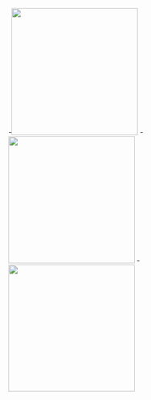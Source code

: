 -<img src="https://github.com/user-attachments/assets/7b426671-586a-4ef3-ba3f-845d79d2d87d" width="250">
-<img src="https://github.com/user-attachments/assets/879cab58-dde4-47f4-a493-e5dc6ac466d5" width="250">
-<img src="https://github.com/user-attachments/assets/f30ef3f0-f250-498e-b680-42bdecd23cbc" width="250">
